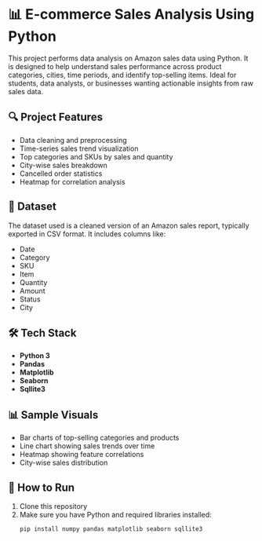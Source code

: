 # 📊 E-commerce Sales Analysis Using Python

This project performs data analysis on Amazon sales data using Python. It is designed to help understand sales performance across product categories, cities, time periods, and identify top-selling items. Ideal for students, data analysts, or businesses wanting actionable insights from raw sales data.

## 🔍 Project Features

- Data cleaning and preprocessing
- Time-series sales trend visualization
- Top categories and SKUs by sales and quantity
- City-wise sales breakdown
- Cancelled order statistics
- Heatmap for correlation analysis

## 📁 Dataset

The dataset used is a cleaned version of an Amazon sales report, typically exported in CSV format. It includes columns like:
- Date
- Category
- SKU
- Item
- Quantity
- Amount
- Status
- City

## 🛠️ Tech Stack

- **Python 3**
- **Pandas**
- **Matplotlib**
- **Seaborn**
- **Sqllite3**

## 📊 Sample Visuals

- Bar charts of top-selling categories and products  
- Line chart showing sales trends over time  
- Heatmap showing feature correlations  
- City-wise sales distribution

## 🚀 How to Run

1. Clone this repository
2. Make sure you have Python and required libraries installed:
   ```bash
   pip install numpy pandas matplotlib seaborn sqllite3
